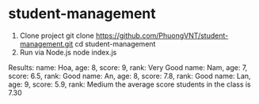 # student-management
1. Clone project
git clone https://github.com/PhuongVNT/student-management.git
cd student-management
2. Run via Node.js
node index.js

Results:
name: Hoa, age: 8, score: 9, rank: Very Good
name: Nam, age: 7, score: 6.5, rank: Good
name: An, age: 8, score: 7.8, rank: Good
name: Lan, age: 9, score: 5.9, rank: Medium
the average score students in the class is 7.30
